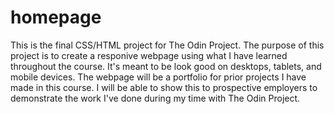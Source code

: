 # homepage

This is the final CSS/HTML project for The Odin Project. The purpose of this project is to create a responive webpage using what I have learned throughout the course. It's meant to be look good on desktops, tablets, and mobile devices. The webpage will be a portfolio for prior projects I have made in this course. I will be able to show this to prospective employers to demonstrate the work I've done during my time with The Odin Project.
